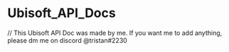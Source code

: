 # Ubisoft_API_Docs
// This Ubisoft API Doc was made by me. If you want me to add anything, please dm me on discord @tristan#2230
